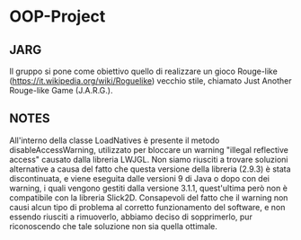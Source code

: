 # OOP-Project

## JARG
Il gruppo si pone come obiettivo quello di realizzare un gioco Rouge-like (https://it.wikipedia.org/wiki/Roguelike) vecchio stile, chiamato Just Another Rouge-like Game (J.A.R.G.).

## NOTES
All'interno della classe LoadNatives è presente il metodo disableAccessWarning, utilizzato per bloccare un warning "illegal reflective access" causato dalla libreria LWJGL. Non siamo riusciti a trovare soluzioni alternative a causa del fatto che questa versione della libreria (2.9.3) è stata discontinuata, e viene eseguita dalle versioni 9 di Java o dopo con dei warning, i quali vengono gestiti dalla versione 3.1.1, quest'ultima però non è compatibile con la libreria Slick2D. Consapevoli del fatto che il warning non causi alcun tipo di problema al corretto funzionamento del software, e non essendo riusciti a rimuoverlo, abbiamo deciso di sopprimerlo, pur riconoscendo che tale soluzione non sia quella ottimale.
